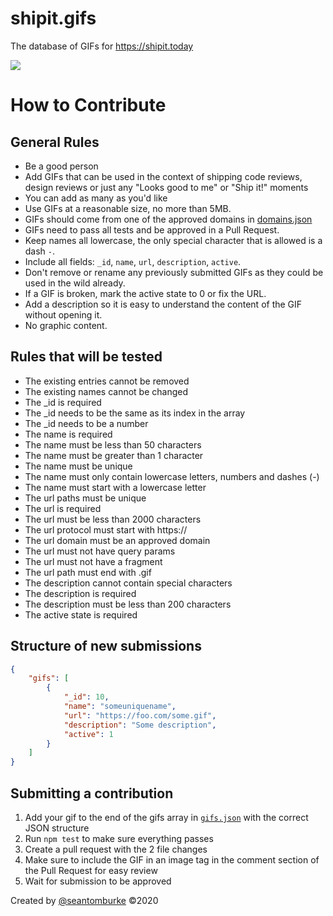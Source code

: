 # shipit.gifs
The database of GIFs for https://shipit.today

![](https://i.shipit.today)

# How to Contribute

## General Rules
+ Be a good person
+ Add GIFs that can be used in the context of shipping code reviews, design reviews or just any "Looks good to me" or "Ship it!" moments
+ You can add as many as you'd like
+ Use GIFs at a reasonable size, no more than 5MB.
+ GIFs should come from one of the approved domains in [domains.json](domains.json)
+ GIFs need to pass all tests and be approved in a Pull Request.
+ Keep names all lowercase, the only special character that is allowed is a dash `-`.
+ Include all fields: `_id`, `name`, `url`, `description`, `active`.
+ Don't remove or rename any previously submitted GIFs as they could be used in the wild already.
+ If a GIF is broken, mark the active state to 0 or fix the URL.
+ Add a description so it is easy to understand the content of the GIF without opening it.
+ No graphic content.

## Rules that will be tested

+ The existing entries cannot be removed
+ The existing names cannot be changed
+ The _id is required
+ The _id needs to be the same as its index in the array
+ The _id needs to be a number
+ The name is required
+ The name must be less than 50 characters
+ The name must be greater than 1 character
+ The name must be unique
+ The name must only contain lowercase letters, numbers and dashes (-)
+ The name must start with a lowercase letter
+ The url paths must be unique
+ The url is required
+ The url must be less than 2000 characters
+ The url protocol must start with https://
+ The url domain must be an approved domain
+ The url must not have query params
+ The url must not have a fragment
+ The url path must end with .gif
+ The description cannot contain special characters
+ The description is required
+ The description must be less than 200 characters
+ The active state is required

## Structure of new submissions

```json
{
    "gifs": [
        {
            "_id": 10,
            "name": "someuniquename",
            "url": "https://foo.com/some.gif",
            "description": "Some description",
            "active": 1
        }
    ]
}
```

## Submitting a contribution

1. Add your gif to the end of the gifs array in [`gifs.json`](https://github.com/seantomburke/shipit.gifs/blob/master/gifs.json) with the correct JSON structure
2. Run `npm test` to make sure everything passes
3. Create a pull request with the 2 file changes
4. Make sure to include the GIF in an image tag in the comment section of the Pull Request for easy review
5. Wait for submission to be approved

Created by [@seantomburke](https://www.linkedin.com/in/seanthomasburke) ©2020
